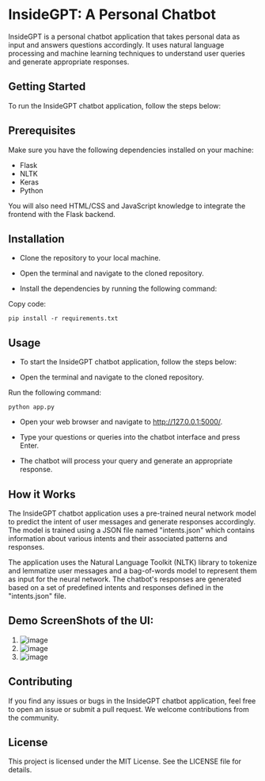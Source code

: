 # InsideGPT: A Personal Chatbot
InsideGPT is a personal chatbot application that takes personal data as input and answers questions accordingly. It uses natural language processing and machine learning techniques to understand user queries and generate appropriate responses.

## Getting Started
To run the InsideGPT chatbot application, follow the steps below:

## Prerequisites
Make sure you have the following dependencies installed on your machine:

- Flask
- NLTK
- Keras
- Python

You will also need HTML/CSS and JavaScript knowledge to integrate the frontend with the Flask backend.

## Installation
- Clone the repository to your local machine.

- Open the terminal and navigate to the cloned repository.

- Install the dependencies by running the following command:

Copy code:
```
pip install -r requirements.txt

```

## Usage
- To start the InsideGPT chatbot application, follow the steps below:

- Open the terminal and navigate to the cloned repository.

Run the following command:
```
python app.py

```
- Open your web browser and navigate to http://127.0.0.1:5000/.

- Type your questions or queries into the chatbot interface and press Enter.

- The chatbot will process your query and generate an appropriate response.

## How it Works
The InsideGPT chatbot application uses a pre-trained neural network model to predict the intent of user messages and generate responses accordingly. The model is trained using a JSON file named "intents.json" which contains information about various intents and their associated patterns and responses.

The application uses the Natural Language Toolkit (NLTK) library to tokenize and lemmatize user messages and a bag-of-words model to represent them as input for the neural network. The chatbot's responses are generated based on a set of predefined intents and responses defined in the "intents.json" file.

## Demo ScreenShots of the UI:
1. ![image](https://user-images.githubusercontent.com/85414445/232205669-c9587bb3-bb5e-4db9-9083-7cb9067ccd40.png)
2. ![image](https://user-images.githubusercontent.com/85414445/232205691-a72daa4b-5437-47b0-b664-22d17c2fd812.png)
3. ![image](https://user-images.githubusercontent.com/85414445/232205713-9c2e7325-917c-4198-96b5-8dd5b057a097.png)


## Contributing
If you find any issues or bugs in the InsideGPT chatbot application, feel free to open an issue or submit a pull request. We welcome contributions from the community.

## License
This project is licensed under the MIT License. See the LICENSE file for details.
